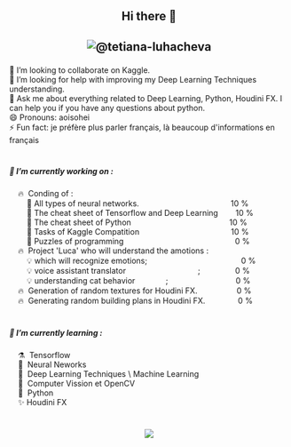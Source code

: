 ## <p align="center">Hi there 👋 </p> 

## <p align="center">![@tetiana-luhacheva](https://img.shields.io/badge/LinkedIN-%40tetiana--luhacheva-blue)  </p>  

👯 I’m looking to collaborate on Kaggle.
</br> 🤔 I’m looking for help with improving my Deep Learning Techniques understanding.
</br> 💬 Ask me about everything related to Deep Learning, Python, Houdini FX. I can help you if you have any questions about python.
</br> 😄 Pronouns: aoisohei
</br> ⚡ Fun fact: je préfère plus parler français, là beaucoup d'informations en français   

<h1 align="center"></h1>  

##### 🔭 I’m currently working on :
&nbsp;&nbsp;&nbsp;&nbsp;🔥&nbsp;&nbsp;Conding of : </br>
&nbsp;&nbsp;&nbsp;&nbsp;&nbsp;&nbsp;&nbsp; 🔧 All types of neural networks. &nbsp;&nbsp;&nbsp;&nbsp;&nbsp;&nbsp;&nbsp;&nbsp;&nbsp;&nbsp;&nbsp;&nbsp;&nbsp;&nbsp;&nbsp;&nbsp;&nbsp;&nbsp;&nbsp;&nbsp;&nbsp;&nbsp;&nbsp;&nbsp;&nbsp;&nbsp;&nbsp;&nbsp;&nbsp;&nbsp;&nbsp;&nbsp;&nbsp;&nbsp;&nbsp;&nbsp;&nbsp;&nbsp;&nbsp;&nbsp; 10 %</br> 
&nbsp;&nbsp;&nbsp;&nbsp;&nbsp;&nbsp;&nbsp; 🔧 The cheat sheet of Tensorflow and Deep Learning &nbsp;&nbsp;&nbsp;&nbsp;&nbsp;&nbsp; 10 %</br>
&nbsp;&nbsp;&nbsp;&nbsp;&nbsp;&nbsp;&nbsp; 🔧 The cheat sheet of Python &nbsp;&nbsp;&nbsp;&nbsp;&nbsp;&nbsp;&nbsp;&nbsp;&nbsp;&nbsp;&nbsp;&nbsp;&nbsp;&nbsp;&nbsp;&nbsp;&nbsp;&nbsp;&nbsp;&nbsp;&nbsp;&nbsp;&nbsp;&nbsp;&nbsp;&nbsp;&nbsp;&nbsp;&nbsp;&nbsp;&nbsp;&nbsp;&nbsp;&nbsp;&nbsp;&nbsp;&nbsp;&nbsp;&nbsp;&nbsp;&nbsp;&nbsp;&nbsp;&nbsp;10 %</br>
&nbsp;&nbsp;&nbsp;&nbsp;&nbsp;&nbsp;&nbsp; 🔧 Tasks of Kaggle Compatition &nbsp;&nbsp;&nbsp;&nbsp;&nbsp;&nbsp;&nbsp;&nbsp;&nbsp;&nbsp;&nbsp;&nbsp;&nbsp;&nbsp;&nbsp;&nbsp;&nbsp;&nbsp;&nbsp;&nbsp;&nbsp;&nbsp;&nbsp;&nbsp;&nbsp;&nbsp;&nbsp;&nbsp; &nbsp;&nbsp;&nbsp;&nbsp;&nbsp;&nbsp;&nbsp;&nbsp;&nbsp;&nbsp;&nbsp; 10 %</br>
&nbsp;&nbsp;&nbsp;&nbsp;&nbsp;&nbsp;&nbsp; 🔧 Puzzles of programming &nbsp;&nbsp;&nbsp;&nbsp;&nbsp;&nbsp;&nbsp;&nbsp;&nbsp;&nbsp;&nbsp;&nbsp;&nbsp;&nbsp;&nbsp;&nbsp;&nbsp;&nbsp;&nbsp;&nbsp;&nbsp;&nbsp;&nbsp;&nbsp;&nbsp;&nbsp;&nbsp; &nbsp;&nbsp;&nbsp;&nbsp;&nbsp;&nbsp;&nbsp;&nbsp;&nbsp;&nbsp;&nbsp;&nbsp;&nbsp;&nbsp;&nbsp;&nbsp;&nbsp;&nbsp;&nbsp;&nbsp;&nbsp; 0 %</br>
&nbsp;&nbsp;&nbsp;&nbsp;🔥&nbsp;&nbsp;Project 'Luca' who will understand the amotions :</br>
&nbsp;&nbsp;&nbsp;&nbsp;&nbsp;&nbsp;&nbsp; 💡 which will recognize emotions; &nbsp;&nbsp;&nbsp;&nbsp;&nbsp;&nbsp;&nbsp;&nbsp;&nbsp;&nbsp;&nbsp;&nbsp;&nbsp;&nbsp;&nbsp;&nbsp;&nbsp;&nbsp;&nbsp;&nbsp;&nbsp;&nbsp; &nbsp;&nbsp;&nbsp;&nbsp;&nbsp;&nbsp;&nbsp;&nbsp;&nbsp;&nbsp;&nbsp;&nbsp;&nbsp;&nbsp;&nbsp;&nbsp;&nbsp;&nbsp; 0 %</br>
&nbsp;&nbsp;&nbsp;&nbsp;&nbsp;&nbsp;&nbsp; 💡 voice assistant translator &nbsp;&nbsp;&nbsp;&nbsp;&nbsp;&nbsp;&nbsp;&nbsp;&nbsp;&nbsp;&nbsp;&nbsp;&nbsp;&nbsp;&nbsp;&nbsp;&nbsp;&nbsp;&nbsp;&nbsp;&nbsp;&nbsp;&nbsp;&nbsp;&nbsp;&nbsp;&nbsp;&nbsp;&nbsp;&nbsp;&nbsp; ;&nbsp;&nbsp;&nbsp;&nbsp;&nbsp;&nbsp;&nbsp;&nbsp;&nbsp;&nbsp;&nbsp;&nbsp;&nbsp;&nbsp;&nbsp; 0 %</br>
&nbsp;&nbsp;&nbsp;&nbsp;&nbsp;&nbsp;&nbsp; 💡 understanding cat behavior &nbsp;&nbsp;&nbsp;&nbsp;&nbsp;&nbsp;&nbsp;&nbsp;&nbsp;&nbsp;&nbsp;&nbsp; ;&nbsp;&nbsp;&nbsp;&nbsp;&nbsp;&nbsp;&nbsp;&nbsp;&nbsp;&nbsp;&nbsp;&nbsp;&nbsp;&nbsp;&nbsp;&nbsp;&nbsp;&nbsp;&nbsp;&nbsp;&nbsp;&nbsp;&nbsp;&nbsp;&nbsp;&nbsp;&nbsp;&nbsp;&nbsp;&nbsp; 0 %</br>
&nbsp;&nbsp;&nbsp;&nbsp;🔥&nbsp;&nbsp;Generation of random textures for Houdini FX.&nbsp;&nbsp;&nbsp;&nbsp;&nbsp;&nbsp;&nbsp;&nbsp;&nbsp;&nbsp;&nbsp;&nbsp;&nbsp;&nbsp;&nbsp;&nbsp;&nbsp; 0 %</br>
&nbsp;&nbsp;&nbsp;&nbsp;🔥&nbsp;&nbsp;Generating random building plans in Houdini FX.&nbsp;&nbsp;&nbsp;&nbsp;&nbsp;&nbsp;&nbsp;&nbsp;&nbsp;&nbsp;&nbsp;&nbsp;&nbsp;&nbsp;&nbsp;0 %</br>

<h1 align="center"></h1>  

##### 🌱 I’m currently learning :</br>
&nbsp;&nbsp;&nbsp;&nbsp;⚗️&nbsp;&nbsp;Tensorflow</br>
&nbsp;&nbsp;&nbsp;&nbsp;🧹&nbsp;&nbsp;Neural Neworks</br>
&nbsp;&nbsp;&nbsp;&nbsp;🔮&nbsp;&nbsp;Deep Learning Techniques \ Machine Learning</br>
&nbsp;&nbsp;&nbsp;&nbsp;🐲&nbsp;&nbsp;Computer Vission et OpenCV</br>
&nbsp;&nbsp;&nbsp;&nbsp;🦄&nbsp;&nbsp;Python</br>
&nbsp;&nbsp;&nbsp;&nbsp;✨&nbsp;Houdini FX</br>

<h1 align="center"></h1>  

##### <p align="center">![](https://img.shields.io/badge/Telegram-%40terratsukiyomi-white)  </p>   

 
